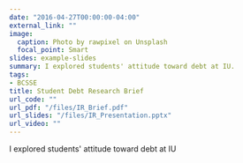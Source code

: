 ```yaml
---
date: "2016-04-27T00:00:00-04:00"
external_link: ""
image:
  caption: Photo by rawpixel on Unsplash
  focal_point: Smart
slides: example-slides
summary: I explored students' attitude toward debt at IU.
tags:
- BCSSE
title: Student Debt Research Brief
url_code: ""
url_pdf: "/files/IR_Brief.pdf"
url_slides: "/files/IR_Presentation.pptx"
url_video: ""
---
```


I explored students' attitude toward debt at IU
